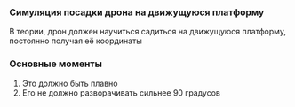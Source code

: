 ### Симуляция посадки дрона на движущуюся платформу

В теории, дрон должен научиться садиться на движущуюся платформу, постоянно получая её координаты

### Основные моменты

1. Это должно быть плавно
2. Его не должно разворачивать сильнее 90 градусов
